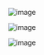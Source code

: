 ![image](https://user-images.githubusercontent.com/101562511/161397585-4b155522-214e-4cfb-a831-466cc7605aa3.png)

![image](https://user-images.githubusercontent.com/101562511/161397649-bfba8aa1-73c8-4902-8dd8-1e42af3c0dd5.png)

![image](https://user-images.githubusercontent.com/101562511/161397585-4b155522-214e-4cfb-a831-466cc7605aa3.png)
